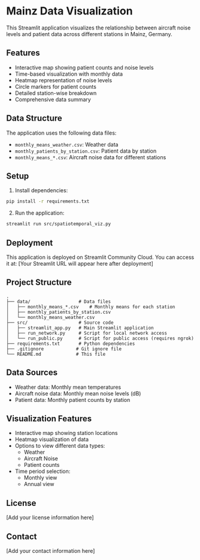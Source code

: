 # Mainz Data Visualization

This Streamlit application visualizes the relationship between aircraft noise levels and patient data across different stations in Mainz, Germany.

## Features

- Interactive map showing patient counts and noise levels
- Time-based visualization with monthly data
- Heatmap representation of noise levels
- Circle markers for patient counts
- Detailed station-wise breakdown
- Comprehensive data summary

## Data Structure

The application uses the following data files:
- `monthly_means_weather.csv`: Weather data
- `monthly_patients_by_station.csv`: Patient data by station
- `monthly_means_*.csv`: Aircraft noise data for different stations

## Setup

1. Install dependencies:
```bash
pip install -r requirements.txt
```

2. Run the application:
```bash
streamlit run src/spatiotemporal_viz.py
```

## Deployment

This application is deployed on Streamlit Community Cloud. You can access it at: [Your Streamlit URL will appear here after deployment]

## Project Structure

```
.
├── data/                  # Data files
│   ├── monthly_means_*.csv    # Monthly means for each station
│   ├── monthly_patients_by_station.csv
│   └── monthly_means_weather.csv
├── src/                   # Source code
│   ├── streamlit_app.py   # Main Streamlit application
│   ├── run_network.py     # Script for local network access
│   └── run_public.py      # Script for public access (requires ngrok)
├── requirements.txt       # Python dependencies
├── .gitignore            # Git ignore file
└── README.md             # This file
```

## Data Sources

- Weather data: Monthly mean temperatures
- Aircraft noise data: Monthly mean noise levels (dB)
- Patient data: Monthly patient counts by station

## Visualization Features

- Interactive map showing station locations
- Heatmap visualization of data
- Options to view different data types:
  - Weather
  - Aircraft Noise
  - Patient counts
- Time period selection:
  - Monthly view
  - Annual view

## License

[Add your license information here]

## Contact

[Add your contact information here] 